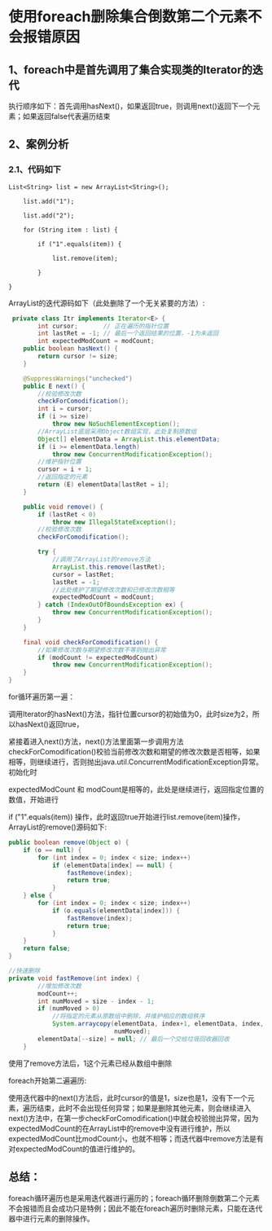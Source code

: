 # 使用foreach删除集合倒数第二个元素不会报错原因

## 1、foreach中是首先调用了集合实现类的Iterator的迭代

执行顺序如下：首先调用hasNext()，如果返回true，则调用next()返回下一个元素；如果返回false代表遍历结束



## 2、案例分析

### 2.1、代码如下

```
List<String> list = new ArrayList<String>();

    list.add("1");

    list.add("2");

    for (String item : list) {

        if ("1".equals(item)) {

            list.remove(item);

        }

}
```

ArrayList的迭代源码如下（此处删除了一个无关紧要的方法）:

```java
 private class Itr implements Iterator<E> {
        int cursor;       // 正在遍历的指针位置
        int lastRet = -1; // 最后一个返回结果的位置，-1为未返回
        int expectedModCount = modCount;
    public boolean hasNext() {
        return cursor != size;
    }

    @SuppressWarnings("unchecked")
    public E next() {
        //校验修改次数
        checkForComodification();
        int i = cursor;
        if (i >= size)
            throw new NoSuchElementException();
        //ArrayList底层采用Object数组实现，此处复制原数组
        Object[] elementData = ArrayList.this.elementData;
        if (i >= elementData.length)
            throw new ConcurrentModificationException();
        //维护指针位置
        cursor = i + 1;
        //返回指定的元素
        return (E) elementData[lastRet = i];
    }

    public void remove() {
        if (lastRet < 0)
            throw new IllegalStateException();
        //校验修改次数
        checkForComodification();

        try {
            //调用了ArrayList的remove方法
            ArrayList.this.remove(lastRet);
            cursor = lastRet;
            lastRet = -1;
            //此处维护了期望修改次数和已修改次数相等
            expectedModCount = modCount;
        } catch (IndexOutOfBoundsException ex) {
            throw new ConcurrentModificationException();
        }
    }

    final void checkForComodification() {
        //如果修改次数与期望修改次数不等则抛出异常
        if (modCount != expectedModCount)
            throw new ConcurrentModificationException();
    }
}
```


for循环遍历第一遍：

​		调用Iterator的hasNext()方法，指针位置cursor的初始值为0，此时size为2，所以hasNext()返回true，

紧接着进入next()方法，next()方法里面第一步调用方法checkForComodification()校验当前修改次数和期望的修改次数是否相等，如果相等，则继续进行，否则抛出java.util.ConcurrentModificationException异常。初始化时

expectedModCount 和 modCount是相等的，此处是继续进行，返回指定位置的数值，开始进行

 if ("1".equals(item)) 操作，此时返回true开始进行list.remove(item)操作，ArrayList的remove()源码如下:

```java
public boolean remove(Object o) {
    if (o == null) {
        for (int index = 0; index < size; index++)
            if (elementData[index] == null) {
                fastRemove(index);
                return true;
            }
    } else {
        for (int index = 0; index < size; index++)
            if (o.equals(elementData[index])) {
                fastRemove(index);
                return true;
            }
    }
    return false;
}

//快速删除
private void fastRemove(int index) {
    	//增加修改次数
        modCount++;
        int numMoved = size - index - 1;
        if (numMoved > 0)
            //将指定的元素从原数组中删除，并维护相应的数组秩序
            System.arraycopy(elementData, index+1, elementData, index,
                             numMoved);
        elementData[--size] = null; // 最后一个交给垃圾回收器回收
    }
```

使用了remove方法后，1这个元素已经从数组中删除



foreach开始第二遍遍历:

​	使用迭代器中的next()方法后，此时cursor的值是1，size也是1，没有下一个元素，遍历结束，此时不会出现任何异常；如果是删除其他元素，则会继续进入next()方法中，在第一步checkForComodification()中就会校验抛出异常，因为expectedModCount的在ArrayList中的remove中没有进行维护，所以expectedModCount比modCount小，也就不相等；而迭代器中remove方法是有对expectedModCount的值进行维护的。





## 总结：

​	foreach循环遍历也是采用迭代器进行遍历的；foreach循环删除倒数第二个元素不会报错而且会成功只是特例；因此不能在foreach遍历时删除元素，只能在迭代器中进行元素的删除操作。